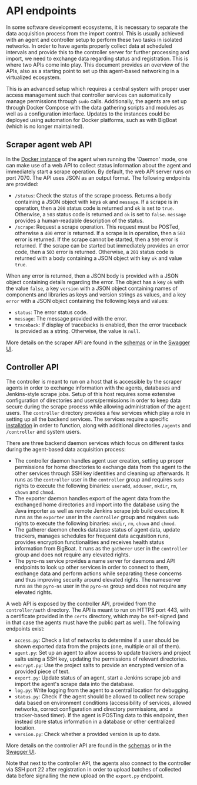 # API endpoints

In some software development ecosystems, it is necessary to separate the data 
acquisition process from the import control. This is usually achieved with an 
agent and controller setup to perform these two tasks in isolated networks. In 
order to have agents properly collect data at scheduled intervals and provide 
this to the controller server for further processing and import, we need to 
exchange data regarding status and registration. This is where two APIs come 
into play. This document provides an overview of the APIs, also as a starting 
point to set up this agent-based networking in a virtualized ecosystem.

This is an advanced setup which requires a central system with proper user 
access management such that controller services can automatically manage 
permissions through `sudo` calls. Additionally, the agents are set up through 
Docker Compose with the data gathering scripts and modules as well as 
a configuration interface. Updates to the instances could be deployed using 
automation for Docker platforms, such as with BigBoat (which is no longer 
maintained).

## Scraper agent web API

In the [Docker instance](docker.md) of the agent when running the 'Daemon' 
mode, one can make use of a web API to collect status information about the 
agent and immediately start a scrape operation. By default, the web API server 
runs on port 7070. The API uses JSON as an output format. The following 
endpoints are provided:

- `/status`: Check the status of the scrape process. Returns a body containing 
  a JSON object with keys `ok` and `message`. If a scrape is in operation, then 
  a `200` status code is returned and `ok` is set to `true`. Otherwise, a `503` 
  status code is returned and `ok` is set to `false`. `message` provides 
  a human-readable description of the status.
- `/scrape`: Request a scrape operation. This request must be POSTed, otherwise
  a `400` error is returned. If a scrape is in operation, then a `503` error is 
  returned. If the scrape cannot be started, then a `500` error is returned. If 
  the scrape can be started but immediately provides an error code, then 
  a `503` error is returned. Otherwise, a `201` status code is returned with 
  a body containing a JSON object with key `ok` and value `true`.

When any error is returned, then a JSON body is provided with a JSON object 
containing details regarding the error. The object has a key `ok` with the 
value `false`, a key `version` with a JSON object containing names of 
components and libraries as keys and version strings as values, and a key 
`error` with a JSON object containing the following keys and values:

- `status`: The error status code.
- `message`: The message provided with the error.
- `traceback`: If display of tracebacks is enabled, then the error traceback is 
  provided as a string. Otherwise, the value is `null`.

More details on the scraper API are found in the 
[schemas](https://gros.liacs.nl/schema/data-gathering.html#data-gathering-controller) 
or in the [Swagger 
UI](https://gros.liacs.nl/swagger/?urls.primaryName=Data%20gathering%20scraper%20agent%20API%20%28view%20only%29).

## Controller API

The controller is meant to run on a host that is accessible by the scraper 
agents in order to exchange information with the agents, databases and 
Jenkins-style scrape jobs. Setup of this host requires some extensive 
configuration of directories and users/permissions in order to keep data secure 
during the scrape process while allowing administration of the agent users. The 
`controller` directory provides a few services which play a role in setting up 
all the backend services. The services require a specific 
[installation](installation.md#controller) in order to function, along with 
additional directories `/agents` and `/controller` and system users.

There are three backend daemon services which focus on different tasks during 
the agent-based data acquisition process:

- The controller daemon handles agent user creation, setting up proper 
  permissions for home directories to exchange data from the agent to the other 
  services through SSH key identities and cleaning up afterwards. It runs as 
  the `controller` user in the `controller` group and requires `sudo` rights to 
  execute the following binaries: `useradd`, `adduser`, `mkdir`, `rm`, `chown` 
  and `chmod`.
- The exporter daemon handles export of the agent data from the exchanged home 
  directories and import into the database using the Java importer as well as 
  remote Jenkins scrape job build execution. It runs as the `exporter` user in 
  the `controller` group and requires `sudo` rights to execute the following 
  binaries: `mkdir`, `rm`, `chown` and `chmod`.
- The gatherer daemon checks database status of agent data, update trackers, 
  manages schedules for frequent data acquisition runs, provides encryption 
  functionalities and receives health status information from BigBoat. It runs 
  as the `gatherer` user in the `controller` group and does not require any 
  elevated rights.
- The pyro-ns service provides a name server for daemons and API endpoints to 
  look up other services in order to connect to them, exchange data and perform 
  actions while separating these concerns and thus improving security around 
  elevated rights. The nameserver runs as the `pyro-ns` user in the `pyro-ns` 
  group and does not require any elevated rights.

A web API is exposed by the controller API, provided from the `controller/auth` 
directory. The API is meant to run on HTTPS port 443, with a certificate 
provided in the `certs` directory, which may be self-signed (and in that case 
the agents must have the public part as well). The following endpoints exist:

- `access.py`: Check a list of networks to determine if a user should be shown
  exported data from the projects (one, multiple or all of them).
- `agent.py`: Set up an agent to allow access to update trackers and project 
  salts using a SSH key, updating the permissions of relevant directories.
- `encrypt.py`: Use the project salts to provide an encrypted version of 
  a provided piece of text.
- `export.py`: Update status of an agent, start a Jenkins scrape job and import 
  the agent's scrape data into the database.
- `log.py`: Write logging from the agent to a central location for debugging.
- `status.py`: Check if the agent should be allowed to collect new scrape data 
  based on environment conditions (accessibility of services, allowed networks, 
  correct configuration and directory permissions, and a tracker-based timer). 
  If the agent is POSTing data to this endpoint, then instead store status 
  information in a database or other centralized location.
- `version.py`: Check whether a provided version is up to date.

More details on the controller API are found in the 
[schemas](https://gros.liacs.nl/schema/data-gathering.html#data-gathering-controller) 
or in the [Swagger 
UI](https://gros.liacs.nl/swagger/?urls.primaryName=Data%20gathering%20controller%20API%20%28view%20only%29).

Note that next to the controller API, the agents also connect to the controller 
via SSH port 22 after registration in order to upload batches of collected data 
before signalling the new upload on the `export.py` endpoint.
